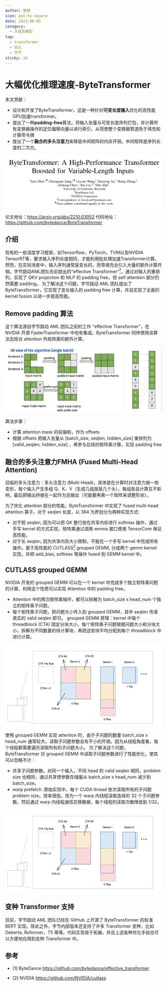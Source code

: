 ```yaml
---
author: 猞猁
icon: pen-to-square
date: 2023-06-05
category:
  - 大语言模型
tag:
  - transformer
  - 优化
  - 字节
sticky: 10
---
```


# 大幅优化推理速度-ByteTransformer

本文贡献：
- 设计和开发了ByteTransformer，这是一种针对**可变长度输入**优化的高性能 GPU加速transformer。
- 提出了一种**padding-free**算法，将输入张量与可变长度序列打包，并计算所有变换器操作的定位偏移向量以进行索引，从而使整个变换器管道免于填充和计算零令牌
- 提出了一个**融合的多头注意力**来降低中间矩阵的内存开销，中间矩阵是序列长度的二次方。

<!-- more --> 
![论文截图](/assets/images/posts/2023-6/bytetransformer1.png "图1 论文信息")

论文地址：https://arxiv.org/abs/2210.03052
代码地址：https://github.com/bytedance/ByteTransformer


## 介绍
现有的一些深度学习框架，如Tensorflow，PyTorch，TVM以及NVIDIA TensorRT等，要求输入序列长度相同，才能利用批处理加速Transformer计算。然而，在实际场景中，输入序列通常是变长的，而零填充会引入大量的额外计算开销。字节跳动AML团队先前提出的“effective Transformer”[<sup>1</sup>](#refer-anchor-1)，通过对输入的重排列，实现了 QKV projection 和 MLP 的 padding free，但 self attention 部分仍然需要 padding。
为了解决这个问题，字节跳动 AML 团队提出了 ByteTransformer，它实现了变长输入的 padding free 计算，并且实现了全面的 kernel fusion 以进一步提高性能。

## Remove padding 算法
这个算法源自字节跳动 AML 团队之前的工作 "effective Transformer"，在 NVIDIA 开源 FasterTransformer 中也有集成。ByteTransformer 同样使用该算法去除对 attention 外矩阵乘的额外计算。

![padding free](/assets/images/posts/2023-6/bytetransformer2.png "图2 Remove padding 算法")

算法步骤：
- 计算 attention mask 的前缀和，作为 offsets
- 根据 offsets 把输入张量从 [batch_size, seqlen, hidden_size] 重排列为 [valid_seqlen, hidden_size] ，再参与后续的矩阵乘计算，实现 padding free


## 融合的多头注意力FMHA (Fused Multi-Head Attention)
旧版的多头注意力：多头注意力 (Multi-Head)，具体是在计算时对注意力做一些变形，每个输入产生多组 Q、K、V（生成几组就是几个头），每组各自计算互不影响，最后把输出拼接在一起作为总输出（可能要再乘一个矩阵来调整形状）。

为了优化 attention 部分的性能，ByteTransformer 中实现了 fused multi-head attention 算子。对于 seqlen 长度，以 384 为界划分为两种实现方式: 

- 对于短 seqlen, 因为可以把 QK 整行放在共享内存进行 softmax 操作，通过手写 kernel 的方式实现，矩阵乘通过调用 wmma 接口使用 TensorCore 保证高性能。
- 对于长 seqlen, 因为共享内存大小限制，不能在一个手写 kernel 中完成所有操作。基于高性能的 CUTLASS[<sup>2</sup>](#refer-anchor-2)  grouped GEMM, 分成两个 gemm kernel 实现，并把 add_bias, softmax 等操作 fused 到 GEMM kernel 中。

## CUTLASS grouped GEMM

NVIDIA 开发的 grouped GEMM 可以在一个 kernel 中完成多个独立矩阵乘问题的计算，利用这个性质可以实现 Attention 中的 padding free。
- Attention 中的两次矩阵乘操作，都可以拆解为 batch_size x head_num 个独立的矩阵乘子问题。
- 每个矩阵乘子问题，把问题大小传入到 grouped GEMM，其中 seqlen 传递真实的 valid seqlen 即可。
grouped GEMM 原理：kernel 中每个 threadblock (CTA) 固定分块大小，每个矩阵乘子问题根据问题大小和分块大小，拆解为不同数量的待计算块，再把这些块平均分配到每个 threadblock 中进行计算。

![grouped GEMM 原理图](/assets/images/posts/2023-6/bytetransformer3.png "图3 grouped GEMM 原理")

使用 grouped GEMM 实现 attention 时，由于子问题的数量 batch_size x head_num 通常较大，读取子问题参数会有不小的开销，因为从线程角度看，每个线程都需要遍历读取所有的子问题大小。
为了解决这个问题，ByteTransformer 对 grouped GEMM 中读取子问题参数进行了性能优化，使其可以忽略不计：
- 共享子问题参数。对同一个输入，不同 head 的 valid seqlen 相同，problem size 也相同，通过共享使参数存储量从 batch_size x head_num 减少到 batch_size。
- warp prefetch. 原始实现中，每个 CUDA thread 依次读取所有的子问题 problem size，效率很低。改为一个 warp 内线程读取连续的 32 个子问题参数，然后通过 warp 内线程通信交换数据，每个线程的读取次数降低到 1/32。

![warp prefetch 示意图](/assets/images/posts/2023-6/bytetransformer3.png "图4 warp prefetch")


## 变种 Transformer 支持

目前，字节跳动 AML 团队已经在 GitHub 上开源了 ByteTransformer 的标准 BERT 实现。除此之外，字节内部版本还支持了许多 Transformer 变种，比如 Deberta, Roformer，T5 等等。代码实现易于拓展，并且上述各种优化手段也可以方便地应用到变种 Transformer 中。



## 参考

<div id="refer-anchor-1"></div>

- [1] ByteDance https://github.com/bytedance/effective_transformer
<div id="refer-anchor-2"></div>

- [2] NVIDIA https://github.com/NVIDIA/cutlass